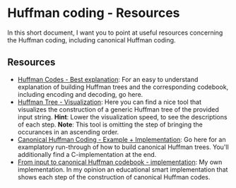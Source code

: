# Huffman coding - Resources

In this short document, I want you to point at useful resources concerning the Huffman coding, including canonical Huffman coding.

## Resources

* [Huffman Codes - Best explanation](https://cgi.luddy.indiana.edu/~yye/c343-2019/huffman.php): For an easy to understand explanation of building Huffman trees and the corresponding codebook, including encoding and decoding, go here.
* [Huffman Tree - Visualization](https://cmps-people.ok.ubc.ca/ylucet/DS/Huffman.html): Here you can find a nice tool that visualizes the construction of a generic Huffman tree of the provided input string. <b>Hint</b>: Lower the visualization speed, to see the descriptions of each step. <b>Note</b>: This tool is omitting the step of bringing the occurances in an ascending order.
* [Canonical Huffman Coding - Example + Implementation](https://www.geeksforgeeks.org/canonical-huffman-coding/): Go here for an examplatory run-through of how to build canonical Huffman trees. You'll additionally find a C-implementation at the end.
* [From input to canonical Huffman codebook - implementation](): My own implementation. In my opinion an educational smart implementation that shows each step of the construction of canonical Huffman codes.
